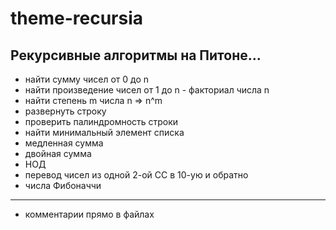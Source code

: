 # theme-recursia

## Рекурсивные алгоритмы на Питоне...

* найти сумму чисел от 0 до n  
* найти произведение чисел от 1 до n - факториал числа n  
* найти степень m числа n => n^m  
* развернуть строку  
* проверить палиндромность строки  
* найти минимальный элемент списка  
* медленная сумма  
* двойная сумма  
* НОД
* перевод чисел из одной 2-ой СС в 10-ую и обратно  
* числа Фибоначчи

---  

- комментарии прямо в файлах  
